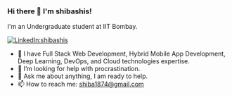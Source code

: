 ### Hi there 👋 I'm shibashis!

I'm an Undergraduate student at IIT Bombay.

[![LinkedIn:shibashis](https://img.shields.io/badge/-shibashis-blue?style=flat-square&logo=Linkedin&logoColor=white&link=https://www.linkedin.com/in/shibashis-sahoo-484223191)](https://www.linkedin.com/in/shibashis-sahoo-484223191/)


- 🌱 I have Full Stack Web Development, Hybrid Mobile App Development, Deep Learning, DevOps, and Cloud technologies expertise.
- 🤔 I’m looking for help with procrastination.
- 💬 Ask me about anything, I am ready to help.
- 📫 How to reach me: [shiba1874@gmail.com](mailto:shiba1874@gmail.com)
 



<!--
**shibashis148/shibashis148** is a ✨ _special_ ✨ repository because its `README.md` (this file) appears on your GitHub profile.

Here are some ideas to get you started:

- 🔭 I’m currently working on ...
- 🌱 I’m currently learning ...
- 👯 I’m looking to collaborate on ...
- 🤔 I’m looking for help with ...
- 💬 Ask me about ...
- 📫 How to reach me: ...
- 😄 Pronouns: ...
- ⚡ Fun fact: ...
-->

